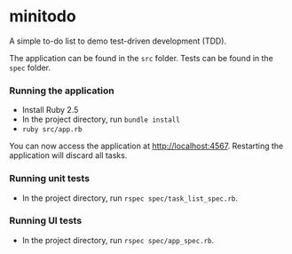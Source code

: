 # minitodo

A simple to-do list to demo test-driven development (TDD).

The application can be found in the `src` folder.
Tests can be found in the `spec` folder.

### Running the application

- Install Ruby 2.5
- In the project directory, run `bundle install`
- `ruby src/app.rb`

You can now access the application at <http://localhost:4567>. Restarting the application will discard all tasks.

### Running unit tests

- In the project directory, run `rspec spec/task_list_spec.rb`.

### Running UI tests

- In the project directory, run `rspec spec/app_spec.rb`.

